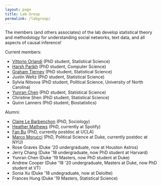 ```yaml
---
layout: page
title: Lab Group
permalink: /labgroup/
---
```

The members (and others associates) of the lab develop statistical theory and methodology for understanding social networks, text data, and all aspects of causal inference! 

Current members:

* [Vittorio Orlandi](https://vittorioorlandi.github.io/) (PhD student, Statistical Science)
* [Harsh Parikh](https://sites.google.com/view/harshparikh/) (PhD student, Computer Science)
* [Graham Tierney](http://g-tierney.github.io) (PhD student, Statistical Science)
* Justin Weltz (PhD student, Statistical Science)
* Sylvia Nitsova (PhD student, Political Science, University of North Carolina)
* [Yunran Chen](http://yunranchen.github.io) (PhD student, Statistical Science)
* Christine Shen (PhD student, Statistical Science)
* Quinn Lanners (PhD student, Biostatistics)

Alumni:

* [Claire Le Barbenchon](https://clebarbenchon.wixsite.com/academic) (PhD, Sociology)
* [Heather Mathews](https://mathewhm.github.io) (PhD, currently at Spotify)
* [Fan Bu](https://fanbu1995.github.io/) (PhD, currently postdoc at UCLA)
* [Marco Morucci](https://marcomorucci.com//bio/) (PhD, Political Science at Duke, currently postdoc at NYU)
* Rose Graves (Duke '20 undergraduate, now at Houston Astros)
* Jerry Chang (Duke '18 undergraduate, now PhD student at Harvard)
* Yunran Chen (Duke '19 Masters, now PhD student at Duke)
* Andrew Cooper (Duke '18 '20 undergraduate, Masters at Duke, now PhD student at VT)
* Sonia Xu (Duke '18 undegraduate, now at Deloitte)
* Frances Hung (Duke '19 Masters, Statistical Science)
